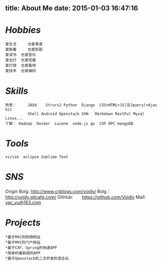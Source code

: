 title: About Me
date: 2015-01-03 16:47:16
---

	

# *Hobbies*
	爱生活 	也爱美食
	爱新番 	也爱影剧
	爱读书	 也爱音乐
	爱出行	 也爱宅着
	爱打球	 也爱看球
	爱技术	 也爱编码

# *Skills*
	熟悉： 	JAVA	Strurs2	Python	Django	CSS+HTML+JS(含Jquery)+Ajax	Git	
			  Shell	Android	Openstack SVN	Markdown RestFul Mysql Linux...
	了解：	Hadoop	Docker	Lucene	node.js go	CXF RPC mangoDB


# *Tools*

	vi/vim	eclipse	Sublime Text 


# *SNS*
Origin Bolg: <http://www.cnblogs.com/voidy/>
Bolg：&emsp;&emsp;&ensp;<http://voidy.gitcafe.com/>
GitHub: &emsp;&ensp; <https://github.com/Voidly>
Mail: 	&emsp;&emsp;&ensp; <yac_yu@163.com>

# *Projects*
	*基于MVC的购物网站
	*基于MVC的门户网站
	*基于CXF，Spring的快递APP	
	*简单的看新闻的APP
	*基于Openstack的二次开发的混合云